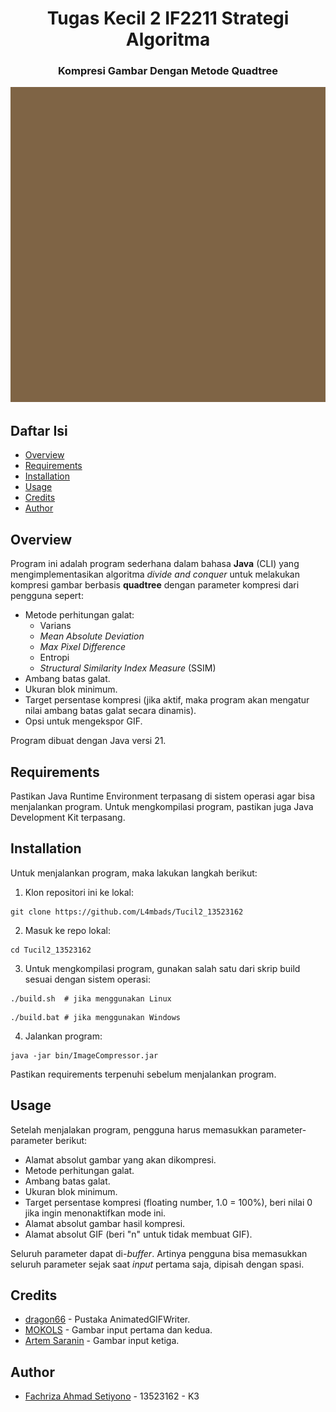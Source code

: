 <h1 align="center">Tugas Kecil 2 IF2211 Strategi Algoritma</h1>
<h3 align="center">Kompresi Gambar Dengan Metode Quadtree</p>


![output3](https://github.com/L4mbads/Tucil2_13523162/blob/c4ccd8b997808819c69d9fd97454096ba96233ce/test/output3.gif)


## Daftar Isi
- [Overview](#overview)
- [Requirements](#requirements)
- [Installation](#installation)
- [Usage](#usage)
- [Credits](#credits)
- [Author](#author)

## Overview
Program ini adalah program sederhana dalam bahasa **Java** (CLI) yang mengimplementasikan algoritma _divide and conquer_ untuk melakukan kompresi gambar berbasis **quadtree** dengan parameter kompresi dari pengguna sepert:
- Metode perhitungan galat:
  - Varians
  - _Mean Absolute Deviation_
  - _Max Pixel Difference_
  - Entropi
  - _Structural Similarity Index Measure_ (SSIM)
- Ambang batas galat.
- Ukuran blok minimum.
- Target persentase kompresi (jika aktif, maka program akan mengatur nilai ambang batas galat secara dinamis).
- Opsi untuk mengekspor GIF.

Program dibuat dengan Java versi 21.
## Requirements
Pastikan Java Runtime Environment terpasang di sistem operasi agar bisa menjalankan program. Untuk mengkompilasi program, pastikan juga Java Development Kit terpasang.

## Installation
Untuk menjalankan program, maka lakukan langkah berikut:

1. Klon repositori ini ke lokal:
```shell
git clone https://github.com/L4mbads/Tucil2_13523162
```

2. Masuk ke repo lokal:
```shell
cd Tucil2_13523162
```

3. Untuk mengkompilasi program, gunakan salah satu dari skrip build sesuai dengan sistem operasi:
```shell
./build.sh  # jika menggunakan Linux
```
```pwsh
./build.bat # jika menggunakan Windows
```

4. Jalankan program:
```shell
java -jar bin/ImageCompressor.jar
```

Pastikan requirements terpenuhi sebelum menjalankan program.

## Usage
Setelah menjalakan program, pengguna harus memasukkan parameter-parameter berikut:
- Alamat absolut gambar yang akan dikompresi.
- Metode perhitungan galat.
- Ambang batas galat.
- Ukuran blok minimum.
- Target persentase kompresi (floating number, 1.0 = 100%), beri nilai 0 jika ingin menonaktifkan mode ini.
- Alamat absolut gambar hasil kompresi.
- Alamat absolut GIF (beri "n" untuk tidak membuat GIF).

Seluruh parameter dapat di-_buffer_. Artinya pengguna bisa memasukkan seluruh parameter sejak saat _input_ pertama saja, dipisah dengan spasi.

## Credits
- [dragon66](https://github.com/dragon66/animated-gif-writer) - Pustaka AnimatedGIFWriter.
- [MOKOLS](https://www.pixiv.net/en/users/13544932) - Gambar input pertama dan kedua.
- [Artem Saranin](https://www.pexels.com/photo/photo-of-a-pathway-in-a-forest-1496373/) - Gambar input ketiga.

## Author
- [Fachriza Ahmad Setiyono](https://github.com/L4mbads) - 13523162 - K3
